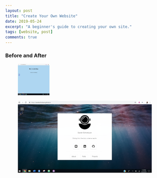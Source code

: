 ```yaml
---
layout: post
title: "Create Your Own Website"
date: 2019-05-24
excerpt: "A beginner's guide to creating your own site."
tags: [website, post]
comments: true
---
```


### Before and After

<figure>
  <a href="/assets/img/beforeweb2.png"><img src="/assets/img/beforeweb2.png" width="100" height="100"></a>
</figure>

<figure>
  <a href="/assets/img/afterweb.png"><img src="/assets/img/afterweb.png"></a>
</figure>
